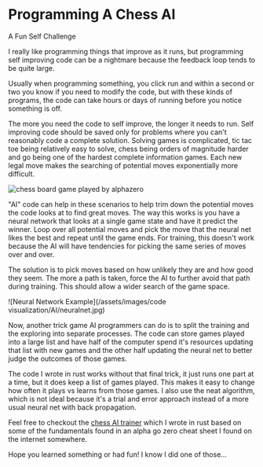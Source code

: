 <!-- 2022-11-21- -->
# Programming A Chess AI

A Fun Self Challenge

I really like programming things that improve as it runs, but programming self improving code can be a nightmare because the feedback loop tends to be quite large.

Usually when programming something, you click run and within a second or two you know if you need to modify the code, but with these kinds of programs, the code can take hours or days of running before you notice something is off.

The more you need the code to self improve, the longer it needs to run. Self improving code should be saved only for problems where you can't reasonably code a complete solution. Solving games is complicated, tic tac toe being relatively easy to solve, chess being orders of magnitude harder and go being one of the hardest complete information games. Each new legal move makes the searching of potential moves exponentially more difficult.

![chess board game played by alphazero](/assets/images/games/chess/alphazero.png)

"AI" code can help in these scenarios to help trim down the potential moves the code looks at to find great moves. The way this works is you have a neural network that looks at a single game state and have it predict the winner. Loop over all potential moves and pick the move that the neural net likes the best and repeat until the game ends. For training, this doesn't work because the AI will have tendencies for picking the same series of moves over and over.

The solution is to pick moves based on how unlikely they are and how good they seem. The more a path is taken, force the AI to further avoid that path during training. This should allow a wider search of the game space.

![Neural Network Example](/assets/images/code visualization/AI/neuralnet.jpg)

Now, another trick game AI programmers can do is to split the training and the exploring into separate processes. The code can store games played into a large list and have half of the computer spend it's resources updating that list with new games and the other half updating the neural net to better judge the outcomes of those games.

The code I wrote in rust works without that final trick, it just runs one part at a time, but it does keep a list of games played. This makes it easy to change how often it plays vs learns from those games. I also use the neat algorithm, which is not ideal because it's a trial and error approach instead of a more usual neural net with back propagation.

Feel free to checkout the [chess AI trainer](https://gitlab.com/cameron.dugan/neat_zero_rust) which I wrote in rust based on some of the fundamentals found in an alpha go zero cheat sheet I found on the internet somewhere.

Hope you learned something or had fun! I know I did one of those...

